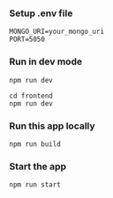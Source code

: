 ### Setup .env file

```shell
MONGO_URI=your_mongo_uri
PORT=5050
```

### Run in dev mode

```shell
npm run dev
```

```shell
cd frontend
npm run dev
```

### Run this app locally

```shell
npm run build
```

### Start the app

```shell
npm run start
```
